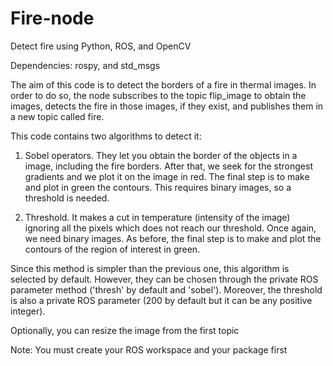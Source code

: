 # Fire-node
Detect fire using Python, ROS, and OpenCV

Dependencies: rospy, and std_msgs

The aim of this code is to detect the borders of a fire in thermal images. In order to do so, the node subscribes to the topic flip_image to obtain the images, detects the fire in those images, if they exist, and publishes them in a new topic called fire.

This code contains two algorithms to detect it:

1) Sobel operators. They let you obtain the border of the objects in a image, including the fire borders. After that, we seek for the strongest gradients and we plot it on the image in red. The final step is to make and plot in green the contours. This requires binary images, so a threshold is needed.

2) Threshold. It makes a cut in temperature (intensity of the image) ignoring all the pixels which does not reach our threshold. Once again, we need binary images. As before, the final step is to make and plot the contours of the region of interest in green.

Since this method is simpler than the previous one, this algorithm is selected by default. However, they can be chosen through  the private ROS parameter method ('thresh' by default and 'sobel'). Moreover, the threshold is also a private ROS parameter (200 by default but it can be any positive integer).

Optionally, you can resize the image from the first topic

Note: You must create your ROS workspace and your package first
